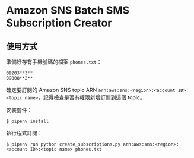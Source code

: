 # Amazon SNS Batch SMS Subscription Creator

## 使用方式

準備好存有手機號碼的檔案 `phones.txt`：

```text
09203**3**
09808**2**
```

確定要訂閱的 Amazon SNS topic ARN `arn:aws:sns:<region>:<account ID>:<topic name>`，記得檢查是否有權限新增訂閱到這個 topic。

安裝套件：

```
$ pipenv install
```

執行程式訂閱：

```
$ pipenv run python create_subscriptions.py arn:aws:sns:<region>:<account ID>:<topic name> phones.txt
```
